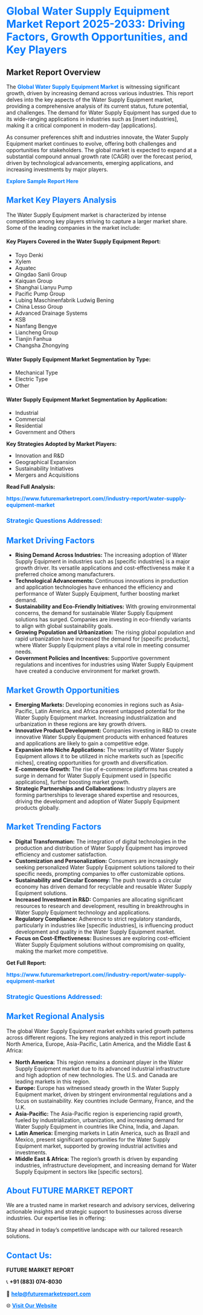 <h1 style="color: #007BFF;">Global Water Supply Equipment Market Report 2025-2033: Driving Factors, Growth Opportunities, and Key Players</h1>

<section id="overview">
<h2>Market Report Overview</h2>
<p>The <a href="https://www.futuremarketreport.com//industry-report/water-supply-equipment-market" style="color: #007BFF; text-decoration: none;"><strong>Global Water Supply Equipment Market</strong></a> is witnessing significant growth, driven by increasing demand across various industries. This report delves into the key aspects of the Water Supply Equipment market, providing a comprehensive analysis of its current status, future potential, and challenges. The demand for Water Supply Equipment has surged due to its wide-ranging applications in industries such as [insert industries], making it a critical component in modern-day [applications].</p>
<p>As consumer preferences shift and industries innovate, the Water Supply Equipment market continues to evolve, offering both challenges and opportunities for stakeholders. The global market is expected to expand at a substantial compound annual growth rate (CAGR) over the forecast period, driven by technological advancements, emerging applications, and increasing investments by major players.</p>
</section>

<section id="overview">
<p><a href="https://www.futuremarketreport.com//request-sample/reportId=89484" style="color: #007BFF; text-decoration: none;"><strong>Explore Sample Report Here</strong></a></p>
</section>

<section id="key-players">
<h2 style="color: #007BFF;">Market Key Players Analysis</h2>
<p>The Water Supply Equipment market is characterized by intense competition among key players striving to capture a larger market share. Some of the leading companies in the market include:</p>
<h4>Key Players Covered in the Water Supply Equipment Report:</h4>
<ul><li>Toyo Denki</li><li>Xylem</li><li>Aquatec</li><li>Qingdao Sanli Group</li><li>Kaiquan Group</li><li>Shanghai Lianyu Pump</li><li>Pacific Pump Group</li><li>Lubing Maschinenfabrik Ludwig Bening</li><li>China Lesso Group</li><li>Advanced Drainage Systems</li><li>KSB</li><li>Nanfang Bengye</li><li>Liancheng Group</li><li>Tianjin Fanhua</li><li>Changsha Zhongying</li></ul>
<h4>Water Supply Equipment Market Segmentation by Type:</h4>
<ul><li>Mechanical Type</li><li>Electric Type</li><li>Other</li></ul>

<h4>Water Supply Equipment Market Segmentation by Application:</h4>
<ul><li>Industrial</li><li>Commercial</li><li>Residential</li><li>Government and Others</li></ul>
<p><strong>Key Strategies Adopted by Market Players:</strong></p>
<ul>
<li>Innovation and R&D</li>
<li>Geographical Expansion</li>
<li>Sustainability Initiatives</li>
<li>Mergers and Acquisitions</li>
</ul>
</section>

<section>
<p><strong>Read Full Analysis: </strong></p><a href="https://www.futuremarketreport.com//industry-report/water-supply-equipment-market" style="color: #007BFF; text-decoration: none;"><strong>https://www.futuremarketreport.com//industry-report/water-supply-equipment-market</strong></a>
<h3 style="color: #007BFF;">Strategic Questions Addressed:</h3>
</section>

<section id="driving-factors">
<h2 style="color: #007BFF;">Market Driving Factors</h2>
<ul>
<li><strong>Rising Demand Across Industries:</strong> The increasing adoption of Water Supply Equipment in industries such as [specific industries] is a major growth driver. Its versatile applications and cost-effectiveness make it a preferred choice among manufacturers.</li>
<li><strong>Technological Advancements:</strong> Continuous innovations in production and application technologies have enhanced the efficiency and performance of Water Supply Equipment, further boosting market demand.</li>
<li><strong>Sustainability and Eco-Friendly Initiatives:</strong> With growing environmental concerns, the demand for sustainable Water Supply Equipment solutions has surged. Companies are investing in eco-friendly variants to align with global sustainability goals.</li>
<li><strong>Growing Population and Urbanization:</strong> The rising global population and rapid urbanization have increased the demand for [specific products], where Water Supply Equipment plays a vital role in meeting consumer needs.</li>
<li><strong>Government Policies and Incentives:</strong> Supportive government regulations and incentives for industries using Water Supply Equipment have created a conducive environment for market growth.</li>
</ul>
</section>

<section id="growth-opportunities">
<h2 style="color: #007BFF;">Market Growth Opportunities</h2>
<ul>
<li><strong>Emerging Markets:</strong> Developing economies in regions such as Asia-Pacific, Latin America, and Africa present untapped potential for the Water Supply Equipment market. Increasing industrialization and urbanization in these regions are key growth drivers.</li>
<li><strong>Innovative Product Development:</strong> Companies investing in R&D to create innovative Water Supply Equipment products with enhanced features and applications are likely to gain a competitive edge.</li>
<li><strong>Expansion into Niche Applications:</strong> The versatility of Water Supply Equipment allows it to be utilized in niche markets such as [specific niches], creating opportunities for growth and diversification.</li>
<li><strong>E-commerce Growth:</strong> The rise of e-commerce platforms has created a surge in demand for Water Supply Equipment used in [specific applications], further boosting market growth.</li>
<li><strong>Strategic Partnerships and Collaborations:</strong> Industry players are forming partnerships to leverage shared expertise and resources, driving the development and adoption of Water Supply Equipment products globally.</li>
</ul>
</section>

<section id="trending-factors">
<h2 style="color: #007BFF;">Market Trending Factors</h2>
<ul>
<li><strong>Digital Transformation:</strong> The integration of digital technologies in the production and distribution of Water Supply Equipment has improved efficiency and customer satisfaction.</li>
<li><strong>Customization and Personalization:</strong> Consumers are increasingly seeking personalized Water Supply Equipment solutions tailored to their specific needs, prompting companies to offer customizable options.</li>
<li><strong>Sustainability and Circular Economy:</strong> The push towards a circular economy has driven demand for recyclable and reusable Water Supply Equipment solutions.</li>
<li><strong>Increased Investment in R&D:</strong> Companies are allocating significant resources to research and development, resulting in breakthroughs in Water Supply Equipment technology and applications.</li>
<li><strong>Regulatory Compliance:</strong> Adherence to strict regulatory standards, particularly in industries like [specific industries], is influencing product development and quality in the Water Supply Equipment market.</li>
<li><strong>Focus on Cost-Effectiveness:</strong> Businesses are exploring cost-efficient Water Supply Equipment solutions without compromising on quality, making the market more competitive.</li>
</ul>
</section>

<section>
<p><strong>Get Full Report: </strong></p><a href="https://www.futuremarketreport.com//industry-report/water-supply-equipment-market" style="color: #007BFF; text-decoration: none;"><strong>https://www.futuremarketreport.com//industry-report/water-supply-equipment-market</strong></a>
<h3 style="color: #007BFF;">Strategic Questions Addressed:</h3>
</section>


<section id="regional-analysis">
<h2 style="color: #007BFF;">Market Regional Analysis</h2>
<p>The global Water Supply Equipment market exhibits varied growth patterns across different regions. The key regions analyzed in this report include North America, Europe, Asia-Pacific, Latin America, and the Middle East & Africa:</p>
<ul>
<li><strong>North America:</strong> This region remains a dominant player in the Water Supply Equipment market due to its advanced industrial infrastructure and high adoption of new technologies. The U.S. and Canada are leading markets in this region.</li>
<li><strong>Europe:</strong> Europe has witnessed steady growth in the Water Supply Equipment market, driven by stringent environmental regulations and a focus on sustainability. Key countries include Germany, France, and the U.K.</li>
<li><strong>Asia-Pacific:</strong> The Asia-Pacific region is experiencing rapid growth, fueled by industrialization, urbanization, and increasing demand for Water Supply Equipment in countries like China, India, and Japan.</li>
<li><strong>Latin America:</strong> Emerging markets in Latin America, such as Brazil and Mexico, present significant opportunities for the Water Supply Equipment market, supported by growing industrial activities and investments.</li>
<li><strong>Middle East & Africa:</strong> The region’s growth is driven by expanding industries, infrastructure development, and increasing demand for Water Supply Equipment in sectors like [specific sectors].</li>
</ul>
</section>

<footer>
<h2 style="color: #007BFF;">About FUTURE MARKET REPORT</h2>
<p>We are a trusted name in market research and advisory services, delivering actionable insights and strategic support to businesses across diverse industries. Our expertise lies in offering:</p>

<p>Stay ahead in today’s competitive landscape with our tailored research solutions.</p>

<h2 style="color: #007BFF;">Contact Us:</h2>
<p><strong>FUTURE MARKET REPORT</strong></p>
<p>📞 <strong>+91 (883) 074-8030</strong></p>
<p>📧 <strong><a href="mailto:help@futuremarketreport.com" style="color: #007BFF;">help@futuremarketreport.com</a></strong></p>
<p>🌐 <strong><a href="https://www.futuremarketreport.com/" style="color: #007BFF;">Visit Our Website</a></strong></p>
</footer>